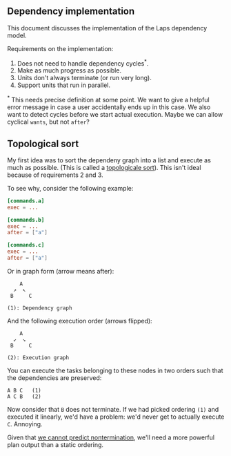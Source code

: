 ## Dependency implementation

This document discusses the implementation of the Laps dependency model.

Requirements on the implementation:

 1. Does not need to handle dependency cycles<sup>*</sup>.
 2. Make as much progress as possible.
 3. Units don't always terminate (or run very long).
 4. Support units that run in parallel.

<sup>*</sup> This needs precise definition at some point. We want to give a
helpful error message in case a user accidentally ends up in this case. We also
want to detect cycles before we start actual execution. Maybe we can allow
cyclical `wants`, but not `after`?

## Topological sort

My first idea was to sort the dependeny graph into a list and execute as much
as possible. (This is called a [topologicale sort][topo-sort]). This isn't
ideal because of requirements 2 and 3.

To see why, consider the following example:

```toml
[commands.a]
exec = ...

[commands.b]
exec = ...
after = ["a"]

[commands.c]
exec = ...
after = ["a"]
```

Or in graph form (arrow means after):

```
    A
  ↗  ↖
 B     C

(1): Dependency graph
```

And the following execution order (arrows flipped):

```
    A
  ↙  ↘
 B     C

(2): Execution graph
```

You can execute the tasks belonging to these nodes in two orders such that the
dependencies are preserved:

```
A B C   (1)
A C B   (2)
```

Now consider that `B` does not terminate. If we had picked ordering `(1)` and
executed it linearly, we'd have a problem: we'd never get to actually execute
`C`. Annoying.

Given that [we cannot predict nontermination][hp], we'll need a more powerful
plan output than a static ordering.

 [topo-sort]:https://en.wikipedia.org/wiki/Topological_sorting
 [hp]:https://en.wikipedia.org/wiki/Halting_Problem

